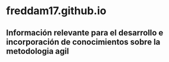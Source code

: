 # freddam17.github.io
## Información relevante para el desarrollo e incorporación de conocimientos sobre la metodologia agil